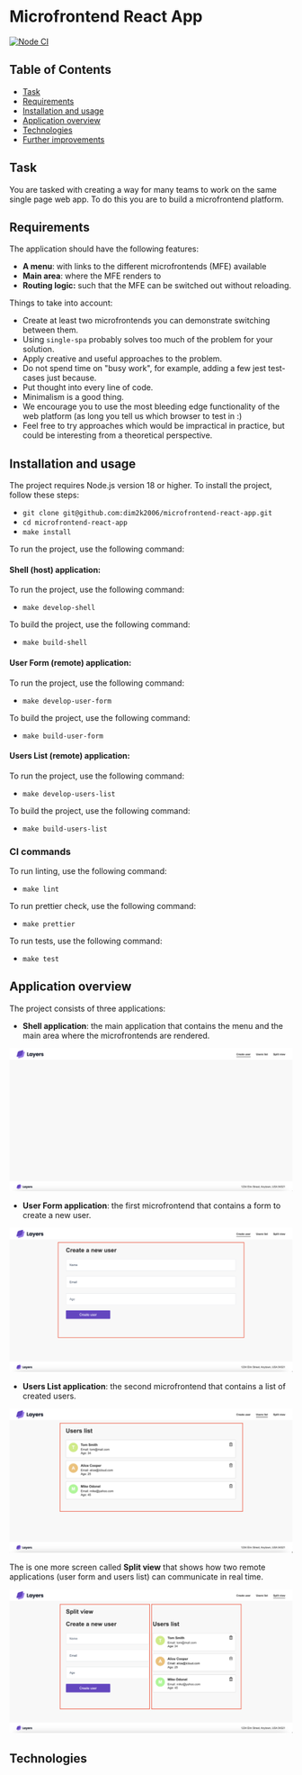# Microfrontend React App

[![Node CI](https://github.com/dim2k2006/microfrontend-react-app/actions/workflows/nodejs.yml/badge.svg)](https://github.com/dim2k2006/microfrontend-react-app/actions/workflows/nodejs.yml)

## Table of Contents

- [Task](#task)
- [Requirements](#requirements)
- [Installation and usage](#installation-and-usage)
- [Application overview](#application-overview)
- [Technologies](#technologies)
- [Further improvements](#further-improvements)

## Task

You are tasked with creating a way for many teams to work on the same single page web app. To
do this you are to build a microfrontend platform.

## Requirements

The application should have the following features:
- **A menu**: with links to the different microfrontends (MFE) available
- **Main area**: where the MFE renders to
- **Routing logic:** such that the MFE can be switched out without reloading.

Things to take into account:
- Create at least two microfrontends you can demonstrate switching between them.
- Using `single-spa` probably solves too much of the problem for your solution.
- Apply creative and useful approaches to the problem.
- Do not spend time on "busy work", for example, adding a few jest test-cases just because.
- Put thought into every line of code.
- Minimalism is a good thing.
- We encourage you to use the most bleeding edge functionality of the web platform (as long you
  tell us which browser to test in :)
- Feel free to try approaches which would be impractical in practice, but could be interesting from a theoretical perspective.

## Installation and usage

The project requires Node.js version 18 or higher. To install the project, follow these steps:

- `git clone git@github.com:dim2k2006/microfrontend-react-app.git`
- `cd microfrontend-react-app`
- `make install`

To run the project, use the following command:

#### Shell (host) application:

To run the project, use the following command:

- `make develop-shell`

To build the project, use the following command:

- `make build-shell`

#### User Form (remote) application:

To run the project, use the following command:

- `make develop-user-form`

To build the project, use the following command:

- `make build-user-form`

#### Users List (remote) application:

To run the project, use the following command:

- `make develop-users-list`

To build the project, use the following command:

- `make build-users-list`

### CI commands

To run linting, use the following command:

- `make lint`

To run prettier check, use the following command:

- `make prettier`

To run tests, use the following command:

- `make test`

## Application overview

The project consists of three applications:

- **Shell application**: the main application that contains the menu and the main area where the microfrontends are rendered.

<img src="./docs/images/screen-shell.png" alt="Shell application" />

- **User Form application**: the first microfrontend that contains a form to create a new user.

<img src="./docs/images/screen-user-form.png" alt="User Form application" />

- **Users List application**: the second microfrontend that contains a list of created users.

<img src="./docs/images/screen-users-list.png" alt="Users List application" />

The is one more screen called **Split view** that shows how two remote applications (user form and users list) can communicate in real time.

<img src="./docs/images/screen-split-view.png" alt="Split view" />

## Technologies
